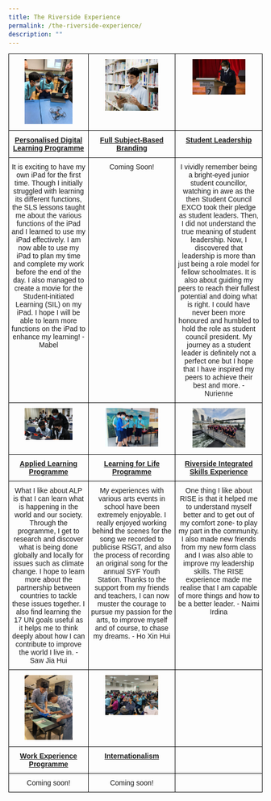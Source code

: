 ```yaml
---
title: The Riverside Experience
permalink: /the-riverside-experience/
description: ""
---
```

<style type="text/css">
.tg  {border-collapse:collapse;border-spacing:0;}
.tg td{border-color:black;border-style:solid;border-width:1px;font-family:Arial, sans-serif;font-size:14px;
  overflow:hidden;padding:10px 5px;word-break:normal;}
.tg th{border-color:black;border-style:solid;border-width:1px;font-family:Arial, sans-serif;font-size:14px;
  font-weight:normal;overflow:hidden;padding:10px 5px;word-break:normal;}
.tg .tg-baqh{text-align:center;vertical-align:top}
.tg .tg-amwm{font-weight:bold;text-align:center;vertical-align:top}
</style>
<table class="tg">
<thead>
  <tr>
    <th class="tg-baqh"><img style="width: 65%;" src="/images/Photo%203.jpg" /></th>
    <th class="tg-baqh"><img style="width: 65%;" src="/images/sothumbnail5.jpg" /></th>
    <th class="tg-baqh"><img style="width: 65%;" src="/images/Photo%203%20(1).jpg" /></th>
  </tr>
</thead>
<tbody>
  <tr>
    <td class="tg-amwm"><a href="/the-riverside-experience/personalised-digital-learning-programme/"><b>Personalised Digital Learning Programme</b></a></td>
    <td class="tg-amwm"><a href="/the-riverside-experience/full-subject-based-banding/"><b>Full Subject-Based Branding</b></a></td>
    <td class="tg-amwm"><a href="/the-riverside-experience/student-development/student-leadership/"><b>Student Leadership</b></a></td>
  </tr>
  <tr>
    <td class="tg-baqh">It is exciting to have my own iPad for the first time. Though I initially struggled with learning its different functions, the SLS lessons taught me about the various functions of the iPad and I learned to use my iPad effectively. I am now able to use my iPad to plan my time and complete my work before the end of the day. I also managed to create a movie for the Student-initiated Learning (SIL) on my iPad. I hope I will be able to learn more functions on the iPad to enhance my learning! - Mabel</td>
    <td class="tg-baqh">Coming Soon!</td>
    <td class="tg-baqh">I vividly remember being a bright-eyed junior student councillor, watching in awe as the then Student Council EXCO took their pledge as student leaders. Then, I did not understand the true meaning of student leadership. Now, I discovered that leadership is more than just being a role model for fellow schoolmates. It is also about guiding my peers to reach their fullest potential and doing what is right. I could have never been more honoured and humbled to hold the role as student council president. My journey as a student leader is definitely not a perfect one but I hope that I have inspired my peers to achieve their best and more. - Nurienne</td>
  </tr>
  <tr>
    <td class="tg-baqh"><img style="width: 65%;" src="/images/photo%204.jpg" /></td>
    <td class="tg-baqh"><img style="width: 65%;" src="/images/6%20-%20thumbnail.png" /></td>
    <td class="tg-baqh"><img style="width: 65%;" src="/images/Photo%203%20-%20Sec%203%20AOH.jpg" /></td>
  </tr>
  <tr>
    <td class="tg-amwm"><a href="/the-riverside-experience/applied-learning-programme/"><b>Applied Learning Programme</b></a></td>
    <td class="tg-amwm"><a href="/the-riverside-experience/learning-for-life-programme/"><b>Learning for Life Programme</b></a></td>
    <td class="tg-amwm"><a href="/the-riverside-experience/riverside-integrated-skills-experience/"><b>Riverside Integrated Skills Experience</b></a></td>
  </tr>
  <tr>
    <td class="tg-baqh">What I like about ALP is that I can learn what is happening in the world and our society. Through the programme, I get to research and discover what is being done globally and locally for issues such as climate change. I hope to learn more about the partnership between countries to tackle these issues together. I also find learning the 17 UN goals useful as it helps me to think deeply about how I can contribute to improve the world I live in. - Saw Jia Hui</td>
    <td class="tg-baqh">My experiences with various arts events in school have been extremely enjoyable. I really enjoyed working behind the scenes for the song we recorded to publicise RSGT, and also the process of recording an original song for the annual SYF Youth Station. Thanks to the support from my friends and teachers, I can now muster the courage to pursue my passion for the arts, to improve myself and of course, to chase my dreams. - Ho Xin Hui</td>
    <td class="tg-baqh">One thing I like about RISE is that it helped me to understand myself better and to get out of my comfort zone- to play my part in the community. I also made new friends from my new form class and I was also able to improve my leadership skills. The RISE experience made me realise that I am capable of more things and how to be a better leader. - Naimi Irdina</td>
  </tr>
  <tr>
    <td class="tg-baqh"><img style="width: 65%;" src="/images/A-seemingly-simple-task-requires-great-precision.jpg" /></th></td>
    <td class="tg-baqh"><img style="width: 65%;" src="/images/Photo%201%20.jpeg" /></th></td>
    <td class="tg-baqh"></td>
  </tr>
  <tr>
    <td class="tg-amwm"><a href="/the-riverside-experience/work-experience-programme/"><b>Work Experience Programme</b></a></td>
    <td class="tg-amwm"><a href="/the-riverside-experience/internationalisation/"><b>Internationalism</b></a></td>
    <td class="tg-amwm"></td>
  </tr>
  <tr>
    <td class="tg-baqh">Coming soon!</td>
    <td class="tg-baqh">Coming soon!</td>
    <td class="tg-baqh"></td>
  </tr>
</tbody>
</table>